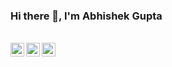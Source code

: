 ### Hi there 👋, I'm Abhishek Gupta

<br/>


<a href="https://twitter.com/iAbhishGupta">
<img align="left" alt="Abhishek Gupta | Twitter" width="22px" src="https://cdn.jsdelivr.net/npm/simple-icons@v3/icons/twitter.svg" />
</a>
<a href="https://www.linkedin.com/in/iabhishgupta/">
<img align="left" alt="Abhishek Gupta's LinkedIN" width="22px" src="https://cdn.jsdelivr.net/npm/simple-icons@v3/icons/linkedin.svg" />
</a>
<a href="https://www.instagram.com/abhish_gupta/">
<img align="left" alt="Sanket's Instagram" width="22px" src="https://cdn.jsdelivr.net/npm/simple-icons@v3/icons/instagram.svg" />
</a>
